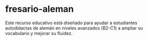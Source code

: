 # fresario-aleman
Este recurso educativo está diseñado para ayudar a estudiantes autodidactas de alemán en niveles avanzados (B2-C1) a ampliar su vocabulario y mejorar su fluidez.
